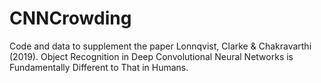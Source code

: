 # CNNCrowding


Code and data to supplement the paper Lonnqvist, Clarke &amp; Chakravarthi (2019). Object Recognition in Deep Convolutional Neural Networks is Fundamentally Different to That in Humans.

